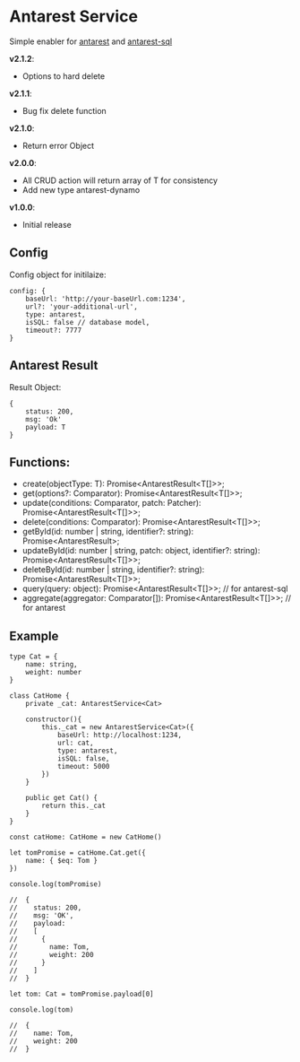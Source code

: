 # Antarest Service
Simple enabler for [antarest](https://github.com/bahasa-ai/antarest) and [antarest-sql](https://github.com/bahasa-ai/antarest-sql)

__v2.1.2__:
- Options to hard delete

__v2.1.1__:
- Bug fix delete function

__v2.1.0__:
- Return error Object

__v2.0.0__:
- All CRUD action will return array of T for consistency
- Add new type antarest-dynamo

__v1.0.0__:
- Initial release

## Config
Config object for initilaize:
```
config: {
    baseUrl: 'http://your-baseUrl.com:1234',
    url?: 'your-additional-url',
    type: antarest,
    isSQL: false // database model,
    timeout?: 7777
}
```

## Antarest Result
Result Object: 
```
{
    status: 200,
    msg: 'Ok'
    payload: T
}
```

## Functions:
- create(objectType: T): Promise<AntarestResult<T[]>>;
- get(options?: Comparator): Promise<AntarestResult<T[]>>;
- update(conditions: Comparator, patch: Patcher): Promise<AntarestResult<T[]>>;
- delete(conditions: Comparator): Promise<AntarestResult<T[]>>;
- getById(id: number | string, identifier?: string): Promise<AntarestResult<T>>;
- updateById(id: number | string, patch: object, identifier?: string): Promise<AntarestResult<T[]>>;
- deleteById(id: number | string, identifier?: string): Promise<AntarestResult<T[]>>;
- query(query: object): Promise<AntarestResult<T[]>>; // for antarest-sql
- aggregate(aggregator: Comparator[]): Promise<AntarestResult<T[]>>; // for antarest

## Example
```
type Cat = {
    name: string,
    weight: number
}

class CatHome {
    private _cat: AntarestService<Cat>

    constructor(){
        this._cat = new AntarestService<Cat>({
            baseUrl: http://localhost:1234,
            url: cat,
            type: antarest,
            isSQL: false,
            timeout: 5000
        })
    }

    public get Cat() {
        return this._cat
    }
}

const catHome: CatHome = new CatHome()

let tomPromise = catHome.Cat.get({
    name: { $eq: Tom }
})

console.log(tomPromise)

//  { 
//    status: 200,
//    msg: 'OK',
//    payload: 
//    [ 
//      {
//        name: Tom,
//        weight: 200
//      }
//    ]
//  }

let tom: Cat = tomPromise.payload[0]

console.log(tom)

//  {
//    name: Tom,
//    weight: 200
//  }

```